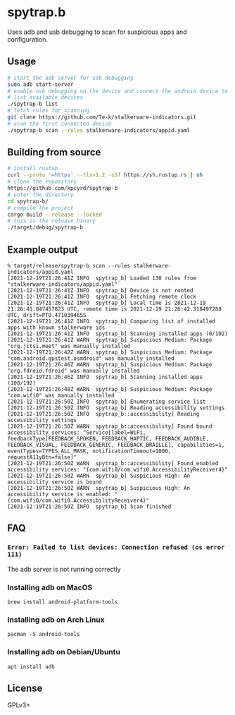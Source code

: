 # spytrap.b

Uses adb and usb debugging to scan for suspicious apps and configuration.

## Usage

```sh
# start the adb server for usb debugging
sudo adb start-server
# enable usb debugging on the device and connect the android device to the computer
# list available devices
./spytrap-b list
# fetch rules for scanning
git clone https://github.com/Te-k/stalkerware-indicators.git
# scan the first connected device
./spytrap-b scan --rules stalkerware-indicators/appid.yaml
```

## Building from source

```sh
# install rustup
curl --proto '=https' --tlsv1.2 -sSf https://sh.rustup.rs | sh
# clone the repository
https://github.com/kpcyrd/spytrap-b
# enter the directory
cd spytrap-b/
# compile the project
cargo build --release --locked
# this is the release binary
./target/debug/spytrap-b
```

## Example output

```
% target/release/spytrap-b scan --rules stalkerware-indicators/appid.yaml
[2021-12-19T21:26:41Z INFO  spytrap_b] Loaded 130 rules from "stalkerware-indicators/appid.yaml"
[2021-12-19T21:26:41Z INFO  spytrap_b] Device is not rooted
[2021-12-19T21:26:41Z INFO  spytrap_b] Fetching remote clock
[2021-12-19T21:26:41Z INFO  spytrap_b] Local time is 2021-12-19 21:26:41.847457823 UTC, remote time is 2021-12-19 21:26:42.318497288 UTC, drift=PT0.471039465S
[2021-12-19T21:26:41Z INFO  spytrap_b] Comparing list of installed apps with known stalkerware ids
[2021-12-19T21:26:41Z INFO  spytrap_b] Scanning installed apps (0/192)
[2021-12-19T21:26:41Z WARN  spytrap_b] Suspicious Medium: Package "org.jitsi.meet" was manually installed
[2021-12-19T21:26:42Z WARN  spytrap_b] Suspicious Medium: Package "com.android.gpstest.osmdroid" was manually installed
[2021-12-19T21:26:46Z WARN  spytrap_b] Suspicious Medium: Package "org.fdroid.fdroid" was manually installed
[2021-12-19T21:26:46Z INFO  spytrap_b] Scanning installed apps (100/192)
[2021-12-19T21:26:48Z WARN  spytrap_b] Suspicious Medium: Package "com.wifi0" was manually installed
[2021-12-19T21:26:50Z INFO  spytrap_b] Enumerating service list
[2021-12-19T21:26:50Z INFO  spytrap_b] Reading accessibility settings
[2021-12-19T21:26:50Z INFO  spytrap_b::accessibility] Reading accessibility settings
[2021-12-19T21:26:50Z WARN  spytrap_b::accessibility] Found bound accessibility services: "Service[label=WiFi, feedbackType[FEEDBACK_SPOKEN, FEEDBACK_HAPTIC, FEEDBACK_AUDIBLE, FEEDBACK_VISUAL, FEEDBACK_GENERIC, FEEDBACK_BRAILLE], capabilities=1, eventTypes=TYPES_ALL_MASK, notificationTimeout=1000, requestA11yBtn=false]"
[2021-12-19T21:26:50Z WARN  spytrap_b::accessibility] Found enabled accessibility services: "{com.wifi0/com.wifi0.AccessibilityReceiver4}"
[2021-12-19T21:26:50Z WARN  spytrap_b] Suspicious High: An accessibility service is bound
[2021-12-19T21:26:50Z WARN  spytrap_b] Suspicious High: An accessibility service is enabled: "{com.wifi0/com.wifi0.AccessibilityReceiver4}"
[2021-12-19T21:26:50Z INFO  spytrap_b] Scan finished
```

## FAQ

### `Error: Failed to list devices: Connection refused (os error 111)`

The adb server is not running correctly

### Installing adb on MacOS

    brew install android-platform-tools

### Installing adb on Arch Linux

    pacman -S android-tools

### Installing adb on Debian/Ubuntu

    apt install adb

## License

GPLv3+
